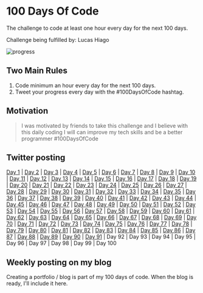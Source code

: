 # 100 Days Of Code

The challenge to code at least one hour every day for the next 100 days.

Challenge being fulfilled by: Lucas Hiago

![progress](https://progress-bar.dev/91/ "progress")

## Two Main Rules

1. Code minimum an hour every day for the next 100 days.
2. Tweet your progress every day with the #100DaysOfCode hashtag.

## Motivation

> I was motivated by friends to take this challenge and I believe with this daily coding I will can improve my tech skills and be a better programmer #100DaysOfCode

## Twitter posting

[Day 1](https://twitter.com/luchiago/status/1212555208624103425?s=20) | [Day 2](https://twitter.com/luchiago/status/1212868742906073089?s=20) | [Day 3](https://twitter.com/luchiago/status/1213269298325655552?s=20) | [Day 4](https://twitter.com/luchiago/status/1213648118857838599?s=20) | [Day 5](https://twitter.com/luchiago/status/1213946261843390465?s=20) | [Day 6](https://twitter.com/luchiago/status/1214321165336023041?s=20) | [Day 7](https://twitter.com/luchiago/status/1214727125204426752?s=20) | [Day 8](https://twitter.com/luchiago/status/1215050057344593920?s=20) | [Day 9](https://twitter.com/luchiago/status/1215461475688615938?s=20) | [Day 10](https://twitter.com/luchiago/status/1215799635207475201?s=20) | [Day 11](https://twitter.com/luchiago/status/1216206930752032768?s=20) | [Day 12](https://twitter.com/luchiago/status/1216529513263267841?s=20) | [Day 13](https://twitter.com/luchiago/status/1216918221464506369?s=20) | [Day 14](https://twitter.com/luchiago/status/1217279425265459200?s=20) | [Day 15](https://twitter.com/luchiago/status/1217641769258692608?s=20) | [Day 16](https://twitter.com/luchiago/status/1218004853168930818?s=20) | [Day 17](https://twitter.com/luchiago/status/1218353469259755522?s=20) | [Day 18](https://twitter.com/luchiago/status/1218705714958491653?s=20) | [Day 19](https://twitter.com/luchiago/status/1219104279082029056?s=20) | [Day 20](https://twitter.com/luchiago/status/1219448872994529284?s=20) | [Day 21](https://twitter.com/luchiago/status/1219813635138228226?s=20) | [Day 22](https://twitter.com/luchiago/status/1220165775018942469?s=20) | [Day 23](https://twitter.com/luchiago/status/1220518526743646214?s=20) | [Day 24](https://twitter.com/luchiago/status/1220817791927955459?s=20) | [Day 25](https://twitter.com/luchiago/status/1221097617452675075?s=20) | [Day 26](https://twitter.com/luchiago/status/1221611916600184832?s=20) | [Day 27](https://twitter.com/luchiago/status/1221992929029492736?s=20) | [Day 28](https://twitter.com/luchiago/status/1222346752155668482?s=20) | [Day 29](https://twitter.com/luchiago/status/1222713521047252992?s=20) | [Day 30](https://twitter.com/luchiago/status/1223069262740434950?s=20) | [Day 31](https://twitter.com/luchiago/status/1223427758908432387?s=20) | [Day 32](https://twitter.com/luchiago/status/1223795547406065664?s=20) | [Day 33](https://twitter.com/luchiago/status/1224131370194259968?s=20) | [Day 34](https://twitter.com/luchiago/status/1224523773535313920?s=20) | [Day 35](https://twitter.com/luchiago/status/1224882511148474375?s=20) | [Day 36](https://twitter.com/luchiago/status/1225242585519861761?s=20) | [Day 37](https://twitter.com/luchiago/status/1225608051425759232?s=20) | [Day 38](https://twitter.com/luchiago/status/1225929115603283973?s=20) | [Day 39](https://twitter.com/luchiago/status/1226607256252403715?s=20) | [Day 40](https://twitter.com/luchiago/status/1227050518893203457?s=20) | [Day 41](https://twitter.com/luchiago/status/1227405780837642243?s=20) | [Day 42](https://twitter.com/luchiago/status/1227763756777844736?s=20) | [Day 43](https://twitter.com/luchiago/status/1228125248492654595?s=20) | [Day 44](https://twitter.com/luchiago/status/1228423313346777089?s=20) | [Day 45](https://twitter.com/luchiago/status/1228850610310656001?s=20) | [Day 46](https://twitter.com/luchiago/status/1229597441328058368?s=20) | [Day 47](https://twitter.com/luchiago/status/1229953348171976704?s=20) | [Day 48](https://twitter.com/luchiago/status/1230232399629471750?s=20) | [Day 49](https://twitter.com/luchiago/status/1230678318376157184?s=20) | [Day 50](https://twitter.com/luchiago/status/1232860798810230787?s=20) | [Day 51](https://twitter.com/luchiago/status/1233221606811586560?s=20) | [Day 52](https://twitter.com/luchiago/status/1233591503508951041?s=20) | [Day 53](https://twitter.com/luchiago/status/1233938233110777859?s=20) | [Day 54](https://twitter.com/luchiago/status/1234303781145382913?s=20) | [Day 55](https://twitter.com/luchiago/status/1234658084716531712?s=20) | [Day 56](https://twitter.com/luchiago/status/1235013240532369410?s=20) | [Day 57](https://twitter.com/luchiago/status/1235396139685462016?s=20) | [Day 58](https://twitter.com/luchiago/status/1235742084398829573?s=20) | [Day 59](https://twitter.com/luchiago/status/1236102515889975296?s=20) | [Day 60](https://twitter.com/luchiago/status/1236474496225288192?s=20) | [Day 61](https://twitter.com/luchiago/status/1236838455000412160?s=20) | [Day 62](https://twitter.com/luchiago/status/1237562766270984192?s=20) | [Day 63](https://twitter.com/luchiago/status/1237563193376952325?s=20) | [Day 64](https://twitter.com/luchiago/status/1237930931224264707?s=20) | [Day 65](https://twitter.com/luchiago/status/1239009987487305728?s=20) | [Day 66](https://twitter.com/luchiago/status/1239010685733998593?s=20) | [Day 67](https://twitter.com/luchiago/status/1239011589749190657?s=20) | [Day 68](https://twitter.com/luchiago/status/1239377894314594304?s=20) | [Day 69](https://twitter.com/luchiago/status/1239891517491331072?s=20) | [Day 70](https://twitter.com/luchiago/status/1240109343061786624?s=20) | [Day 71](https://twitter.com/luchiago/status/1240472156011626497?s=20) | [Day 72](https://twitter.com/luchiago/status/1241190850324987909?s=20) | [Day 73](https://twitter.com/luchiago/status/1241191761743093761?s=20) | [Day 74](https://twitter.com/luchiago/status/1241525642153340928?s=20) | [Day 75](https://twitter.com/luchiago/status/1241826236126629897?s=20) | [Day 76](https://twitter.com/luchiago/status/1242624964714541058?s=20) | [Day 77](https://twitter.com/luchiago/status/1243014898839404550?s=20) | [Day 78](https://twitter.com/luchiago/status/1243359795303702529?s=20) | [Day 79](https://twitter.com/luchiago/status/1243725910114787329?s=20) | [Day 80](https://twitter.com/luchiago/status/1244452735983943683?s=20) | [Day 81](https://twitter.com/luchiago/status/1244452735983943683?s=20) | [Day 82](https://twitter.com/luchiago/status/1245178507635941376?s=20) | [Day 83](https://twitter.com/luchiago/status/1245178507635941376?s=20) | [Day 84](https://twitter.com/luchiago/status/1245532273811828743?s=20) | [Day 85](https://twitter.com/luchiago/status/1246215544157745152?s=20) | [Day 86](https://twitter.com/luchiago/status/1246215544157745152?s=20) | [Day 87](https://twitter.com/luchiago/status/1246577378509406208?s=20) | [Day 88](https://twitter.com/luchiago/status/1246967841758285826?s=20) | [Day 89](https://twitter.com/luchiago/status/1247343936810692609?s=20) | [Day 90](https://twitter.com/luchiago/status/1247644487473606656?s=20) | [Day 91](https://twitter.com/luchiago/status/1248060094060904449?s=20) | Day 92 | Day 93 | Day 94 | Day 95 | Day 96 | Day 97 | Day 98 | Day 99 | Day 100

## Weekly posting on my blog

Creating a portfolio / blog is part of my 100 days of code. When the blog is ready, I'll include it here.
